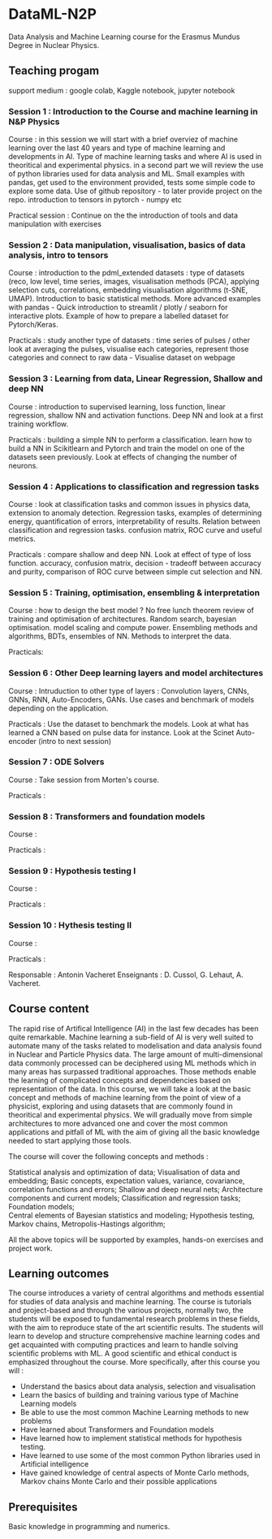# DataML-N2P
Data Analysis and Machine Learning course for the Erasmus Mundus Degree in Nuclear Physics.

## Teaching progam 

support medium : google colab, Kaggle notebook, jupyter notebook

### Session 1 : Introduction to the Course and machine learning in N&P Physics

Course :
in this session we will start with a brief overviez of machine learning over the last 40 years and type of machine learning and developments in AI. Type of machine learning tasks and where AI is used in theoritical and experimental physics. 
in a second part we will review the use of python libraries used for data analysis and ML. Small examples with pandas, get used to the environment provided, tests some simple code to explore some data. Use of github repository - to later provide project on the repo.
introduction to tensors in pytorch - numpy etc

Practical session : 
Continue on the the introduction of tools and data manipulation with exercises  

### Session 2 : Data manipulation, visualisation, basics of data analysis, intro to tensors 
Course : introduction to the pdml_extended datasets : type of datasets (reco, low level, time series, images, visualisation methods (PCA), applying selection cuts, correlations, embedding visualisation algorithms (t-SNE, UMAP). Introduction to basic statistical methods. More advanced examples with pandas - Quick introduction to streamlit / plotly / seaborn for interactive plots. Example of how to prepare a labelled dataset for Pytorch/Keras.

Practicals :
study another type of datasets : time series of pulses / other
look at averaging the pulses, visualise each categories, represent those categories and connect to raw data - Visualise dataset on webpage

### Session 3 : Learning from data, Linear Regression, Shallow and deep NN  
Course : introduction to supervised learning, loss function, linear regression, shallow NN and activation functions. Deep NN and look at a first training workflow. 

Practicals : building a simple NN to perform a classification. learn how to build a NN in Scikitlearn and Pytorch and train the model on one of the datasets seen previously. 
Look at effects of changing the number of neurons.

### Session 4 : Applications to classification and regression tasks  

Course : look at classification tasks and common issues in physics data, extension to anomaly detection. Regression tasks, examples of determining energy, quantification of errors, interpretability of results. Relation between classification and regression tasks. confusion matrix, ROC curve and useful metrics.

Practicals : compare shallow and deep NN. Look at effect of type of loss function. accuracy, confusion matrix, decision - tradeoff between accuracy and purity, comparison of ROC curve between simple cut selection and NN. 

### Session 5 : Training, optimisation, ensembling & interpretation 
Course : how to design the best model ? No free lunch theorem review of training and optimisation of architectures. Random search, bayesian optimisation. model scaling and compute power. 
Ensembling methods and algorithms, BDTs, ensembles of NN. Methods to interpret the data.  

Practicals:

### Session 6 : Other Deep learning layers and model architectures
Course : Intruduction to other type of layers : Convolution layers, CNNs, GNNs, RNN, Auto-Encoders, GANs. Use cases and benchmark of models depending on the application. 

Practicals : Use the dataset to benchmark the models. Look at what has learned a CNN based on pulse data for instance. Look at the Scinet Auto-encoder (intro to next session)

### Session 7 : ODE Solvers
Course : Take session from Morten's course. 

Practicals :

### Session 8 : Transformers and foundation models
Course :

Practicals :

### Session 9 : Hypothesis testing I
Course :

Practicals :

### Session 10 : Hythesis testing II
Course :

Practicals :


Responsable : Antonin Vacheret
Enseignants : D. Cussol, G. Lehaut, A. Vacheret.

## Course content 

The rapid rise of Artifical Intelligence (AI) in the last few decades has been quite remarkable. Machine learning a sub-field of AI is very well suited to automate many of the tasks related to modelisation and data analysis found in Nuclear and Particle Physics data. The large amount of multi-dimensional data commonly processed can be deciphered using ML methods which in many areas has surpassed traditional approaches. Those methods enable the learning of complicated concepts and dependencies based on representation of the data.
In this course, we will take a look at the basic concept and methods of machine learning from the point of view of a physicist, exploring and using datasets that are commonly found in theoritical and experimental physics. We will gradually move from simple architectures to more advanced one and cover the most common applications and pitfall of ML with the aim of giving all the basic knowledge needed to start applying those tools.  

The course will cover the following concepts and methods :

Statistical analysis and optimization of data; 
Visualisation of data and embedding;
Basic concepts, expectation values, variance, covariance, correlation functions and errors; 
Shallow and deep neural nets; 
Architecture components and current models;
Classification and regression tasks; Foundation models;  
Central elements of Bayesian statistics and modeling;
Hypothesis testing, Markov chains, Metropolis-Hastings algorithm;

All the above topics will be supported by examples, hands-on exercises and project work.


## Learning outcomes

The course introduces a variety of central algorithms and methods essential for studies of data analysis and machine learning. The course is tutorials and project-based and through the various projects, normally two, the students will be exposed to fundamental research problems in these fields, with the aim to reproduce state of the art scientific results. The students will learn to develop and structure comprehensive machine learning codes and get acquainted with computing practices and learn to handle solving scientific problems with ML. A good scientific and ethical conduct is emphasized throughout the course. More specifically, after this course you will :

* Understand the basics about data analysis, selection and visualisation
* Learn the basics of building and training various type of Machine Learning models
* Be able to use the most common Machine Learning methods to new problems
* Have learned about Transformers and Foundation models
* Have learned how to implement statistical methods for hypothesis testing.
* Have learned to use some of the most common Python libraries used in Artificial intelligence
* Have gained knowledge of central aspects of Monte Carlo methods, Markov chains Monte Carlo and their possible applications

## Prerequisites

Basic knowledge in programming and numerics.




















